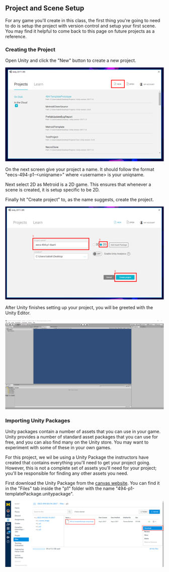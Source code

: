 ## Project and Scene Setup

For any game you'll create in this class, the first thing you're going to need to do is setup the project with version control and setup your first scene. You may find it helpful to come back to this page on future projects as a reference.  

### Creating the Project

Open Unity and click the "New" button to create a new project.

![alt text](./01/UnityStartup.PNG "Unity Startup")

On the next screen give your project a name. It should follow the format "eecs-494-p1-\<uniqname\>" where \<username\> is your uniqname.

Next select 2D as Metroid is a 2D game. This ensures that whenever a scene is created, it is setup specific to be 2D.

Finally hit "Create project" to, as the name suggests, create the project.

![alt text](./01/UnityNewConfig.PNG "Unity New Config")

After Unity finishes setting up your project, you will be greeted with the Unity Editor.


![alt text](./01/UnityEditor.PNG "Unity Editor")

### Importing Unity Packages

Unity packages contain a number of assets that you can use in your game. Unity provides a number of standard asset packages that you can use for free, and you can also find many on the Unity store. You may want to experiment with some of these in your own games.

For this project, we wil be using a Unity Package the instructors have created that contains everything you'll need to get your project going. However, this is not a complete set of assets you'll need for your project; you'll be responsible for finding any other assets you need.

First download the Unity Package from the [canvas website](https://umich.instructure.com/courses/164929/files/folder/p1). You can find it in the "Files" tab inside the "p1" folder with the name "494-p1-templatePackage.unitypackage".

![alt text](./01/CanvasSite.PNG "Canvas Site")